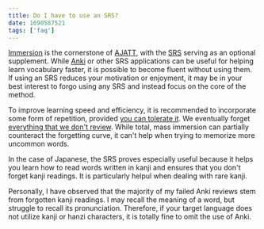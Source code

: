 ```yaml
---
title: Do I have to use an SRS?
date: 1690587521
tags: ['faq']
---
```


[Immersion](whats-immersion.html) is the cornerstone of [AJATT](whats-ajatt.html),
with the [SRS](spaced-repetition.html) serving as an optional supplement.
While [Anki](setting-up-anki.html)
or other SRS applications can be useful for helping learn vocabulary faster,
it is possible to become fluent without using them.
If using an SRS reduces your motivation or enjoyment,
it may be in your best interest to forgo using any SRS
and instead focus on the core of the method.

To improve learning speed and efficiency,
it is recommended to incorporate some form of repetition,
provided [you can tolerate it](minimum-amount-of-anki.html).
We eventually forget [everything that we don't review](how-much-reading-is-required-to-counteract-not-srsing.html).
While total, mass immersion can partially counteract the forgetting curve,
it can't help when trying to memorize more uncommon words.

In the case of Japanese,
the SRS proves especially useful
because it helps you learn how to read words written in kanji
and ensures that you don't forget kanji readings.
It is particularly helpul when dealing with rare kanji.

Personally,
I have observed that the majority of my failed Anki reviews
stem from forgotten kanji readings.
I may recall the meaning of a word, but struggle to recall its pronunciation.
Therefore, if your target language does not utilize kanji or hanzi characters,
it is totally fine to omit the use of Anki.
